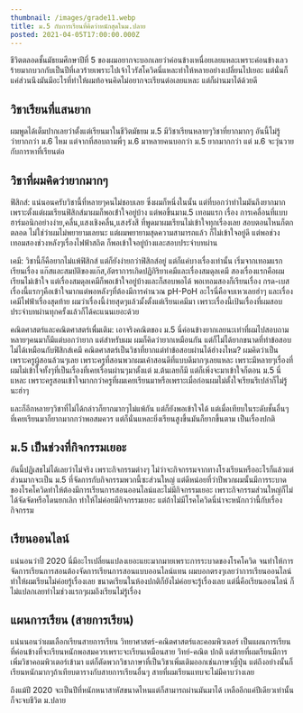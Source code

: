 ```yaml
---
thumbnail: /images/grade11.webp
title: ม.5 กับการเรียนที่คิดว่าหนักสุดในม.ปลาย
posted: 2021-04-05T17:00:00.000Z
---
```


ชีวิตตลอดชั้นมัธยมศึกษาปีที่ 5 ของผมอยากจะบอกเลยว่าค่อนข้างเหนื่อยเลยแหละเพราะค่อนข้างเลวร้ายมากบวกกับเป็นปีที่เลวร้ายเพราะไปเจ้าไวรัสโควิดนี่แหละทำให้หลายอย่างเปลี่ยนไปเยอะ แต่นั่นก็แค่ส่วนนึงมันมีอะไรที่ทำให้ผมท้อจนคิดไม่อยากจะเรียนต่อเลยแหละ แต่ก็ผ่านมาได้ด้วยดี

## วิชาเรียนที่แสนยาก

ผมพูดได้เต็มปากเลยว่าตั้งแต่เรียนมาในชีวิตมัธยม ม.5 มีวิชาเรียนหลายๆวิชาที่ยากมากๆ อันนี้ไม่รู้ว่ายากกว่า ม.6 ไหม แต่จากที่สอบถามพี่ๆ ม.6 มาหลายคนบอกว่า ม.5 ยากมากกว่า แต่ ม.6 จะวุ่นวายกับการหาที่เรียนต่อ

## วิชาที่ผมคิดว่ายากมากๆ

ฟิสิกส์: แน่นอนครับวิชานี้ที่หลายๆคนไม่ชอบเลย ซึ่งผมก็หนึ่งในนั้น แต่ที่บอกว่าทำไมมันถึงยากมากเพราะตั้งแต่ผมเรียนฟิสิกส์มาผมก็พอเข้่าใจอยู่บ้าง แต่พอขึ้นมาม.5 เทอมแรก เรื่อง การเคลื่อนที่แบบฮาร์มอนิกอย่างง่าย,คลื่น,แสงเชิงคลื่น,แสงรังสี ที่พูดมาผมเรียนไม่เข้าใจทุกเรื่องเลย สอบตอนไหนก็ตกตลอด ไม่ใช่ว่าผมไม่พยายามเลยนะ แต่ผมพยายามสุดความสามารถแล้ว ก็ไม่เข้าใจอยู่ดี แต่พอช่วงเทอมสองช่วงหลังๆเรื่องไฟฟ้าสถิต ก็พอเข้าใจอยู่บ้างและสอบประจำบทผ่าน

เคมี: วิชานี้ก็คือยากไม่แพ้ฟิสิกส์ แต่ก็ยังง่ายกว่าฟิสิกส์อยู่ แต่ก็แค่บางเรื่องเท่านั้น เริ่มจากเทอมแรกเรียนเรื่อง แก๊สและสมบัติของแก๊ส,อัตราการเกิดปฏิกิริยาเคมีและเรื่องสมดุลเคมี สองเรื่องแรกคือผมเรียนไม่เข้าใจ แต่เรื่องสมดุลเคมีก็พอเข้าใจอยู่บ้างและก็สอบพอได้ พอเทอมสองก็เรียนเรื่อง กรด-เบส เรื่องนี้แรกๆคือเข้าใจมากแต่พอหลังๆที่ต้องมีการคำนวณ pH-PoH อะไรนี่คือจบเหวเลยฮ่าๆ และเรื่องเคมีไฟฟ้าเรื่องสุดท้าย ผมว่าเรื่องนี้ง่ายสุดๆแล้วมั้งตั้งแต่เรียนเคมีมา เพราะเรื่องนี้เป้นเรื่องที่ผมสอบประจำบทผ่านทุกครั้งแล้วก็ได้คะแนนเยอะด้วย

คณิตศาสตร์และคณิตศาสตร์เพื่มเติม: เอาจริงคณิตของ ม.5 นี่ค่อนข้างยากเลยนะเท่าที่ผมไปสอบถามหลายๆคนมาก็มีแต่บอกว่ายาก แต่สำหรับผม ผมก็คิดว่ายากเหมือนกัน แต่ก็ไม่ได้ยากขนาดที่ทำข้อสอบไม่ได้เหมือนกับฟิสิกส์เคมี คณิตศาสตร์เป็นวิชาที่ยากแต่ทำข้อสอบผ่านได้ฮ่างงไหม? ผมคิดว่าเป็นเพราะครูผู้สอนล้วนๆเลย เพราะครูที่สอนพวกผมเค้าสอนดีที่แบบดีมากๆเลยแหละ เพราะมีหลายๆเรื่องที่ผมไม่เข้าใจทั้งๆที่เป็นเรื่องที่เคยเรื่อนผ่านๆมาตั้งแต่ ม.ต้นเลยก็มี แต่ก็เพิ่งจะมาเข้าใจก็ตอน ม.5 นี่แหละ เพราะครูสอนเข้าใจมากกว่าครูที่ผมเคยเรียนมาหรือเพราะเมื่อก่อนผมไม่ตั้งใจเรียนรึเปล่าก็ไม่รู้นะฮ่าๆ

และก็อีกหลายๆวิชาที่ไม่ได้กล่าวก็ยากมากๆไม่แพ้กัน แต่ก็ยังพอเข้าใจได้ แต่เมื่อเทียบในระดับชั้นอื่นๆ ที่เคยเรียนมาก็ยากมากกว่าพอสมควร แต่ก็นั่นแหละยิ่งเรียนสูงขึ้นมันก็ยากขึ้นตาม เป็นเรื่องปกติ

## ม.5 เป็นช่วงที่กิจกรรมเยอะ

อันนี้ปฏิเสธไม่ได้เลยว่าไม่จริง เพราะกิจกรรมต่างๆ ไม่ว่าจะกิจกรรมจากทางโรงเรียนหรืออะไรก็แล้วแต่ส่วนมากจะเป็น ม.5 ที่จัดการกับกิจกรรมพวกนี้ซะส่วนใหญ่ แต่ดีหน่อยที่ว่าปีพวกผมนั้นมีการระบาดของโรคโควิดทำให้ต้องมีการเรียนการสอนออนไลน์และไม่มีกิจกรรมเยอะ เพราะกิจกรรมส่วนใหญ่ก็ไม่ได้จัดจัดหรือโดนยกเลิก ทำให้ไม่ค่อยมีกิจกรรมเยอะ แต่ถ้าไม่มีโรคโควิดนี่น่าจะหนักกว่านี้กับเรื่องกิจกรรม

## เรียนออนไลน์

แน่นอนว่าปี 2020 นี่มีอะไรเปลี่ยนแปลงเยอะแยะมากมายเพราะการระบาดของโรคโควิด จนทำให้การจัดการเรียนการสอนต้องจัดการเรียนการสอนแบบออนไลน์แทน ผมบอกตรงๆเลยว่าการเรียนออนไลน์ทำให้ผมเรียนไม่ค่อยรู้เรื่องเลย ขนาดเรียนในห้องปกติก็ยังไม่ค่อยจะรู้เรื่องเลย แต่นี่คือเรียนออนไลน์ ก็ไม่แปลกเลยทำไมช่วงแรกๆผมถึงเรียนไม่รู้เรื่อง

## แผนการเรียน (สายการเรียน)

แน่นนอนว่าผมเลือกเรียนสายการเรียน วิทยาศาสตร์-คณิตศาสตร์และคอมพิวเตอร์ เป็นแผนการเรียนที่ค่อนข้างที่จะเรียนหนักพอสมควรเพราะจะเรียนเหมือนสาย วิทย์-คณิต ปกติ แต่สายที่ผมเรียนมีการเพิ่มวิชาคอมพิวเตอร์เข้ามา แต่ก็ตัดพวกวิชาภาษาที่เป็นวิชาเพิ่มเติมออกเช่นภาษาญี่ปุ่น แต่ถึงอย่างนั้นก็เรียนหนักมากๆถ้าเทียบตารางกับสายการเรียนอื่นๆ สายที่ผมเรียนแทบจะไม่มีคาบว่างเลย

ถึงแม้ปี 2020 จะเป็นปีที่หนักหนาสาหัสขนาดไหนแต่ก็สามารถผ่านมันมาได้ เหลืออีกแค่ปีเดียวเท่านั้นก็จะจบชีวิต ม.ปลาย

